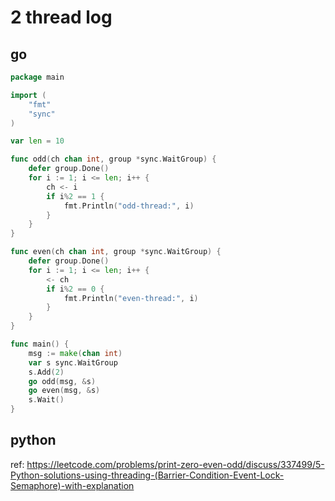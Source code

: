 # 2 thread log

## go

```go
package main

import (
    "fmt"
    "sync"
)

var len = 10

func odd(ch chan int, group *sync.WaitGroup) {
    defer group.Done()
    for i := 1; i <= len; i++ {
        ch <- i
        if i%2 == 1 {
            fmt.Println("odd-thread:", i)
        }
    }
}

func even(ch chan int, group *sync.WaitGroup) {
    defer group.Done()
    for i := 1; i <= len; i++ {
        <- ch
        if i%2 == 0 {
            fmt.Println("even-thread:", i)
        }
    }
}

func main() {
    msg := make(chan int)
    var s sync.WaitGroup
    s.Add(2)
    go odd(msg, &s)
    go even(msg, &s)
    s.Wait()
}
```

## python

ref: https://leetcode.com/problems/print-zero-even-odd/discuss/337499/5-Python-solutions-using-threading-(Barrier-Condition-Event-Lock-Semaphore)-with-explanation